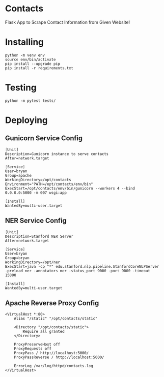# Contacts
Flask App to Scrape Contact Information from Given Website!


# Installing
```
python -m venv env
source env/bin/activate
pip install --upgrade pip
pip install -r requirements.txt
```

# Testing
```
python -m pytest tests/
```

# Deploying

## Gunicorn Service Config
```
[Unit]
Description=Gunicorn instance to serve contacts
After=network.target

[Service]
User=bryan
Group=apache
WorkingDirectory=/opt/contacts
Environment="PATH=/opt/contacts/env/bin"
ExecStart=/opt/contacts/env/bin/gunicorn --workers 4 --bind 0.0.0.0:5000 -m 007 wsgi:app

[Install]
WantedBy=multi-user.target
```
## NER Service Config
```
[Unit]
Description=Stanford NER Server
After=network.target

[Service]
User=bryan
Group=bryan
WorkingDirectory=/opt/ner
ExecStart=java -cp "*" edu.stanford.nlp.pipeline.StanfordCoreNLPServer -preload ner -annotators ner -status_port 9000 -port 9000 -timeout 15000

[Install]
WantedBy=multi-user.target
```

## Apache Reverse Proxy Config
```
<VirtualHost *:80>
    Alias "/static" "/opt/contacts/static"

    <Directory "/opt/contacts/static">
        Require all granted
    </Directory>

    ProxyPreserveHost off
    ProxyRequests off
    ProxyPass / http://localhost:5000/
    ProxyPassReverse / http://localhost:5000/

    ErrorLog /var/log/httpd/contacts.log
</VirtualHost>
```
